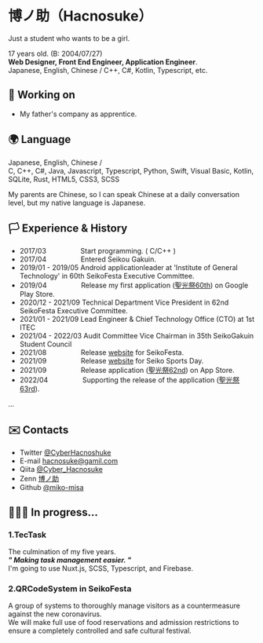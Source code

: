 # 博ノ助（Hacnosuke）

Just a student who wants to be a girl.  

17 years old. (B: 2004/07/27)  
**Web Designer, Front End Engineer, Application Engineer**.  
Japanese, English, Chinese / C++, C#, Kotlin, Typescript, etc. 

## 📁 Working on
- My father's company as apprentice.

## 🌍 Language
Japanese, English, Chinese /  
C, C++, C#, Java, Javascript, Typescript, Python, Swift, Visual Basic, Kotlin, SQLite, Rust, HTML5, CSS3, SCSS 

My parents are Chinese, so I can speak Chinese at a daily conversation level, but my native language is Japanese.

## 🏳️ Experience & History
- 2017/03&emsp;&emsp;&emsp;&emsp;&emsp;Start programming. ( C/C++ )
- 2017/04&emsp;&emsp;&emsp;&emsp;&emsp;Entered Seikou Gakuin.
- 2019/01 - 2019/05 Android applicationleader at 'Institute of General Technology' in 60th SeikoFesta Executive Committee.
- 2019/04&emsp;&emsp;&emsp;&emsp;&emsp;Release my first application ([聖光祭60th](https://play.google.com/store/apps/details?id=jp.ac.seiko.seikofestaapp60th)) on Google Play Store.
- 2020/12 - 2021/09 Technical Department Vice President in 62nd SeikoFesta Executive Committee.
- 2021/01 - 2021/09 Lead Engineer & Chief Technology Office (CTO) at 1st ITEC
- 2021/04 - 2022/03 Audit Committee Vice Chairman in 35th SeikoGakuin Student Council
- 2021/08&emsp;&emsp;&emsp;&emsp;&emsp;Release [website](https://seikofes.official.jp/2021/) for SeikoFesta.
- 2021/09&emsp;&emsp;&emsp;&emsp;&emsp;Release [website](https://seikosportsfes-2021.web.app/score/) for Seiko Sports Day.
- 2021/09&emsp;&emsp;&emsp;&emsp;&emsp;Release application ([聖光祭62nd](https://apps.apple.com/jp/app/%E7%AC%AC62%E5%9B%9E%E8%81%96%E5%85%89%E7%A5%AD/id1579141008)) on App Store.
- 2022/04&emsp;&emsp;&emsp;&emsp;&emsp;Supporting the release of the application ([聖光祭63rd](https://apps.apple.com/jp/app/%E7%AC%AC63%E5%9B%9E%E8%81%96%E5%85%89%E7%A5%AD/id1621281479)).

...

## ✉️ Contacts
- Twitter [@CyberHacnoshuke](https://twitter.com/CyberHacnoshuke)
- E-mail hacnosuke@gamil.com
- Qiita [@Cyber_Hacnosuke](https://qiita.com/Cyber_Hacnosuke)
- Zenn [博ノ助](https://zenn.dev/cyber_hacnosuke)
- Github [@miko-misa](https://github.com/miko-misa)

## 🧑🏻‍💻 In progress...
### 1.TecTask
The culmination of my five years.  
_**" Making task management easier. "**_  
I'm going to use Nuxt.js, SCSS, Typescript, and Firebase.  


### 2.QRCodeSystem in SeikoFesta

A group of systems to thoroughly manage visitors as a countermeasure against the new coronavirus.  
We will make full use of food reservations and admission restrictions to ensure a completely controlled and safe cultural festival.  

